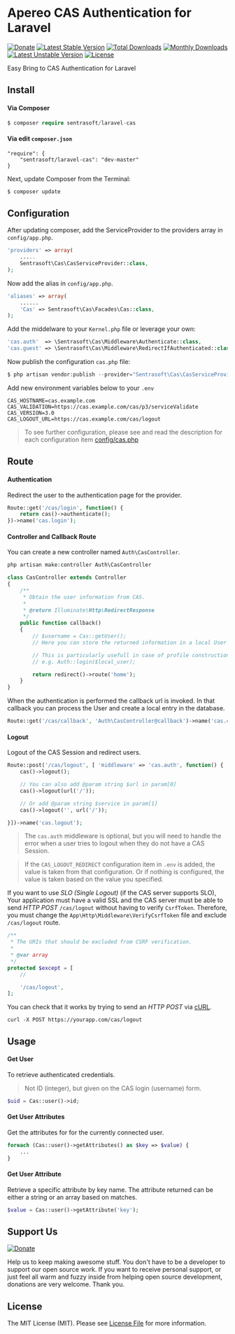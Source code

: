 # Apereo CAS Authentication for Laravel

[![Donate](https://img.shields.io/badge/Donate-PayPal-green.svg)](https://www.paypal.com/cgi-bin/webscr?cmd=_s-xclick&hosted_button_id=NU3XK7VXYTYKY)
[![Latest Stable Version](https://poser.pugx.org/sentrasoft/laravel-cas/v/stable)](https://packagist.org/packages/sentrasoft/laravel-cas)
[![Total Downloads](https://poser.pugx.org/sentrasoft/laravel-cas/downloads)](https://packagist.org/packages/sentrasoft/laravel-cas)
[![Monthly Downloads](https://poser.pugx.org/sentrasoft/laravel-cas/d/monthly)](https://packagist.org/packages/sentrasoft/laravel-cas)
[![Latest Unstable Version](https://poser.pugx.org/sentrasoft/laravel-cas/v/unstable)](https://packagist.org/packages/sentrasoft/laravel-cas)
[![License](https://poser.pugx.org/sentrasoft/laravel-cas/license)](https://packagist.org/packages/sentrasoft/laravel-cas)

Easy Bring to CAS Authentication for Laravel

## Install

#### Via Composer

``` php
$ composer require sentrasoft/laravel-cas
```

#### Via edit `composer.json`

	"require": {
		"sentrasoft/laravel-cas": "dev-master"
	}

Next, update Composer from the Terminal:

``` bash
$ composer update
```

## Configuration

After updating composer, add the ServiceProvider to the providers array in `config/app.php`.

```php
'providers' => array(
    .....
    Sentrasoft\Cas\CasServiceProvider::class,
);
```

Now add the alias in `config/app.php`.

```php
'aliases' => array(
    ......
    'Cas' => Sentrasoft\Cas\Facades\Cas::class,
);
```

Add the middelware to your `Kernel.php` file or leverage your own:
```php
'cas.auth'  => \Sentrasoft\Cas\Middleware\Authenticate::class,
'cas.guest' => \Sentrasoft\Cas\Middleware\RedirectIfAuthenticated::class,
```

Now publish the configuration `cas.php` file:
``` php
$ php artisan vendor:publish --provider="Sentrasoft\Cas\CasServiceProvider" --tag="config"
```

Add new environment variables below to your `.env`
```
CAS_HOSTNAME=cas.example.com
CAS_VALIDATION=https://cas.example.com/cas/p3/serviceValidate
CAS_VERSION=3.0
CAS_LOGOUT_URL=https://cas.example.com/cas/logout
```

> To see further configuration, please see and read the description for each configuration item [config/cas.php](src/Config/cas.php)

## Route

#### Authentication
Redirect the user to the authentication page for the provider.
```php
Route::get('/cas/login', function() {
    return cas()->authenticate();
})->name('cas.login');
```

#### Controller and Callback Route
You can create a new controller named `Auth\CasController`.
```php
php artisan make:controller Auth\CasController
```

```php
class CasController extends Controller
{
    /**
     * Obtain the user information from CAS.
     *
     * @return Illuminate\Http\RedirectResponse
     */
    public function callback()
    {
        // $username = Cas::getUser();
        // Here you can store the returned information in a local User model on your database (or storage).

        // This is particularly usefull in case of profile construction with roles and other details
        // e.g. Auth::login($local_user);

        return redirect()->route('home');
    }
}
```

When the authentication is performed the callback url is invoked. In that callback you can process the User and create a local entry in the database.
```php
Route::get('/cas/callback', 'Auth\CasController@callback')->name('cas.callback');
```

#### Logout
Logout of the CAS Session and redirect users.

```php
Route::post('/cas/logout', [ 'middleware' => 'cas.auth', function() {
    cas()->logout();

    // You can also add @param string $url in param[0]
    cas()->logout(url('/'));

    // Or add @param string $service in param[1]
    cas()->logout('', url('/'));

}])->name('cas.logout');
```

>The `cas.auth` middleware is optional, but you will need to handle the error when a user tries to logout when they do not have a CAS Session.

> If the `CAS_LOGOUT_REDIRECT` configuration item in `.env` is added, the value is taken from that configuration. Or if nothing is configured, the value is taken based on the value you specified.


If you want to use *SLO (Single Logout)* (if the CAS server supports SLO), Your application must have a valid SSL and the CAS server must be able to send *HTTP POST* `/cas/logout` without having to verify `CsrfToken`. Therefore, you must change the `App\Http\Middleware\VerifyCsrfToken` file and exclude `/cas/logout` route.

```php
/**
 * The URIs that should be excluded from CSRF verification.
 *
 * @var array
 */
protected $except = [
    //

    '/cas/logout',
];
```

You can check that it works by trying to send an *HTTP POST* via [cURL](https://en.wikipedia.org/wiki/CURL).
```
curl -X POST https://yourapp.com/cas/logout
```

## Usage

#### Get User
To retrieve authenticated credentials.

> Not ID (integer), but given on the CAS login (username) form.

```php
$uid = Cas::user()->id;
```

#### Get User Attributes
Get the attributes for for the currently connected user.
```php
foreach (Cas::user()->getAttributes() as $key => $value) {
	...
}
```

#### Get User Attribute
Retrieve a specific attribute by key name. The attribute returned can be either a string or an array based on matches.
```php
$value = Cas::user()->getAttribute('key');
```

## Support Us
[![Donate](https://img.shields.io/badge/Donate-PayPal-green.svg)](https://www.paypal.com/cgi-bin/webscr?cmd=_s-xclick&hosted_button_id=NU3XK7VXYTYKY)

Help us to keep making awesome stuff. You don't have to be a developer to support our open source work. If you want to receive personal support, or just feel all warm and fuzzy inside from helping open source development, donations are very welcome. Thank you.

## License

The MIT License (MIT). Please see [License File](LICENSE.md) for more information.
